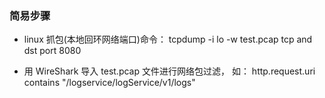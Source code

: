 ### 简易步骤

- linux 抓包(本地回环网络端口)命令： tcpdump -i lo -w test.pcap tcp and dst port 8080 

- 用 WireShark 导入 test.pcap 文件进行网络包过滤， 如：   http.request.uri contains "/logservice/logService/v1/logs"